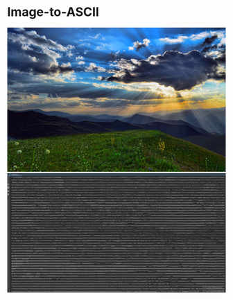 # Image-to-ASCII

![Image](https://github.com/Yug34/Image-to-ASCII/blob/master/nature.jpg)
![ASCII art](https://github.com/Yug34/Image-to-ASCII/blob/master/Untitled.png)

